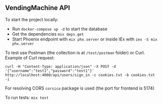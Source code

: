 ## VendingMachine API

To start the project locally:

- Run `docker-compose up -d` to start the database
- Get the dependencies `mix deps.get`
- Start Phoenix endpoint with `mix phx.server` or inside IEx with `iex -S mix phx.server`

To test use Postman (the collection is at `/test/postman` folder) or Curl.
Example of Curl request:

```
curl -H "Content-Type: application/json" -X POST -d '{"username":"test1","password":"test1"}' http://localhost:4000/api/users/sign_in -c cookies.txt -b cookies.txt -i
```

For resolving CORS `corsica` package is used (the port for frontend is 5174)

To run tests: `mix test`

